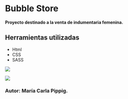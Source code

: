 # Bubble Store

#### Proyecto destinado a la venta de indumentaria femenina.

## Herramientas utilizadas
- Html
- CSS
- SASS


![](https://upload.wikimedia.org/wikipedia/commons/thumb/1/10/CSS3_and_HTML5_logos_and_wordmarks.svg/791px-CSS3_and_HTML5_logos_and_wordmarks.svg.png)

![](https://upload.wikimedia.org/wikipedia/commons/thumb/9/96/Sass_Logo_Color.svg/2560px-Sass_Logo_Color.svg.png)

### Autor: María Carla Pippig.
